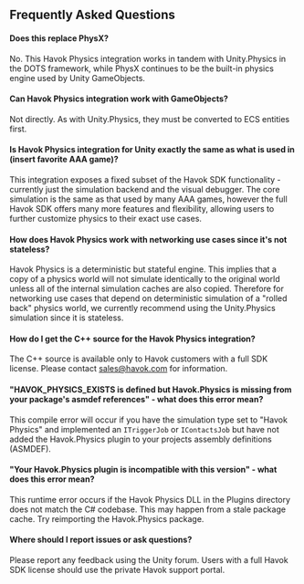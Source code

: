 
## Frequently Asked Questions

#### Does this replace PhysX?
No. This Havok Physics integration works in tandem with Unity.Physics in the DOTS framework, while PhysX continues to be the built-in physics engine used by Unity GameObjects.

#### Can Havok Physics integration work with GameObjects?
Not directly. As with Unity.Physics, they must be converted to ECS entities first.

#### Is Havok Physics integration for Unity exactly the same as what is used in (insert favorite AAA game)?
This integration exposes a fixed subset of the Havok SDK functionality - currently just the simulation backend and the visual debugger.
The core simulation is the same as that used by many AAA games, however the full Havok SDK offers many more features and flexibility, allowing users to further customize physics to their exact use cases.

#### How does Havok Physics work with networking use cases since it's not stateless?
Havok Physics is a deterministic but stateful engine.
This implies that a copy of a physics world will not simulate identically to the original world unless all of the internal simulation caches are also copied.
Therefore for networking use cases that depend on deterministic simulation of a "rolled back" physics world, we currently recommend using the Unity.Physics simulation since it is stateless.

#### How do I get the C++ source for the Havok Physics integration?
The C++ source is available only to Havok customers with a full SDK license.
Please contact sales@havok.com for information.

#### "HAVOK_PHYSICS_EXISTS is defined but Havok.Physics is missing from your package's asmdef references" - what does this error mean?
This compile error will occur if you have the simulation type set to "Havok Physics" and implemented an `ITriggerJob` or `IContactsJob` but have not added the Havok.Physics plugin to your projects assembly definitions (ASMDEF).

#### "Your Havok.Physics plugin is incompatible with this version" - what does this error mean?
This runtime error occurs if the Havok Physics DLL in the Plugins directory does not match the C# codebase.
This may happen from a stale package cache. Try reimporting the Havok.Physics package.

#### Where should I report issues or ask questions?
Please report any feedback using the Unity forum.
Users with a full Havok SDK license should use the private Havok support portal.
